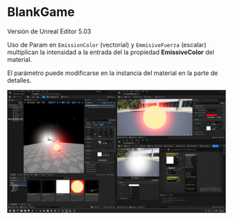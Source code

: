 # BlankGame

Versión de Unreal Editor 5.03

Uso de Param en <code>EmissionColor</code> (vectorial) y ```EmmisiveFuerza``` (escalar) multiplican la intensidad a la entrada del la propiedad **EmissiveColor** del material.

El parámetro puede modificarse en la instancia del material en la parte de detalles.

![Captura de pantalla del Editor Unreal](./Captura%20de%20pantalla%202025-02-12%20201742.png)